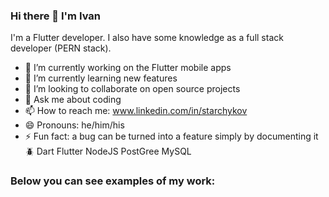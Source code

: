 ### Hi there 🖖 I'm Ivan <br>
I'm a Flutter developer. I also have some knowledge as a full stack developer (PERN stack). <br>
- 🔭 I’m currently working on the Flutter mobile apps
- 🌱 I’m currently learning new features
- 👯 I’m looking to collaborate on open source projects
- 💬 Ask me about coding
- 📫 How to reach me: www.linkedin.com/in/starchykov
- 😄 Pronouns: he/him/his
- ⚡ Fun fact: a bug can be turned into a feature simply by documenting it 🪲
Dart Flutter NodeJS PostGree MySQL
### Below you can see examples of my work:
<!--
**starchykov/starchykov** is a ✨ _special_ ✨ repository because its `README.md` (this file) appears on your GitHub profile.

Here are some ideas to get you started:

- 🔭 I’m currently working on ...
- 🌱 I’m currently learning ...
- 👯 I’m looking to collaborate on ...
- 🤔 I’m looking for help with ...
- 💬 Ask me about ...
- 📫 How to reach me: ...
- 😄 Pronouns: ...
- ⚡ Fun fact: ...
-->
